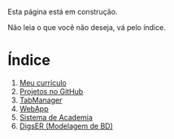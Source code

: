 Esta página está em construção.

Não leia o que você não deseja, vá pelo índice.

# Índice

1. [Meu currículo](./Curriculo/index.md)
2. [Projetos no GitHub](https://github.com/rodrigoce)
3. [TabManager](./TabManager/index.md)
4. [WebApp]()
5. [Sistema de Academia]()
6. [DigsER (Modelagem de BD)]()

